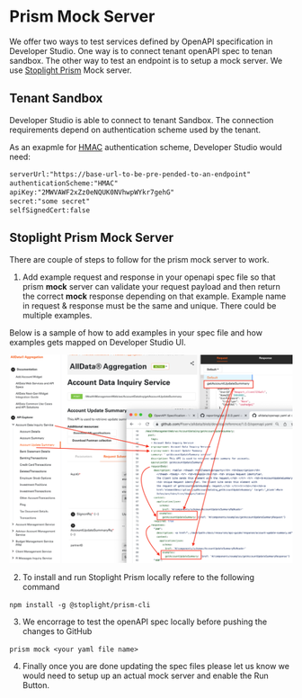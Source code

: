 # Prism Mock Server

We offer two ways to test services defined by OpenAPI specification in Developer Studio. One way is to connect tenant openAPI spec to tenan sandbox. The other way to test an endpoint is to setup a mock server. We use [Stoplight Prism](https://meta.stoplight.io/docs/prism/ZG9jOjYx-overview) Mock server.


## Tenant Sandbox

Developer Studio is able to connect to tenant Sandbox. The connection requirements depend on authentication scheme used by the tenant.

As an exapmle for [HMAC](https://en.wikipedia.org/wiki/HMAC) authentication scheme, Developer Studio would need:

    serverUrl:"https://base-url-to-be-pre-pended-to-an-endpoint"
    authenticationScheme:"HMAC"
    apiKey:"2MWVAWF2xZz0eNQUK0NVhwpWYkr7gehG"
    secret:"some secret"
    selfSignedCert:false


## Stoplight Prism Mock Server

There are couple of steps to follow for the prism mock server to work.
 
1. Add example request and response in your openapi spec file so that prism **mock** server can validate your request payload and then return the correct **mock** response depending on that example. Example name in request & response must be the same and unique. There could be multiple examples. 

 Below is a sample of how to add examples in your spec file and how examples gets mapped on Developer Studio UI.

![api example](./images/api-example.png)    
 
 
2. To install and run Stoplight Prism locally refere to the following command 

  `npm install -g @stoplight/prism-cli`

3. We encorrage to test the openAPI spec locally before pushing the changes to GitHub

  `prism mock <your yaml file name>`
 
4. Finally once you are done updating the spec files please let us know we would need to setup up an actual mock server and enable the Run Button.
